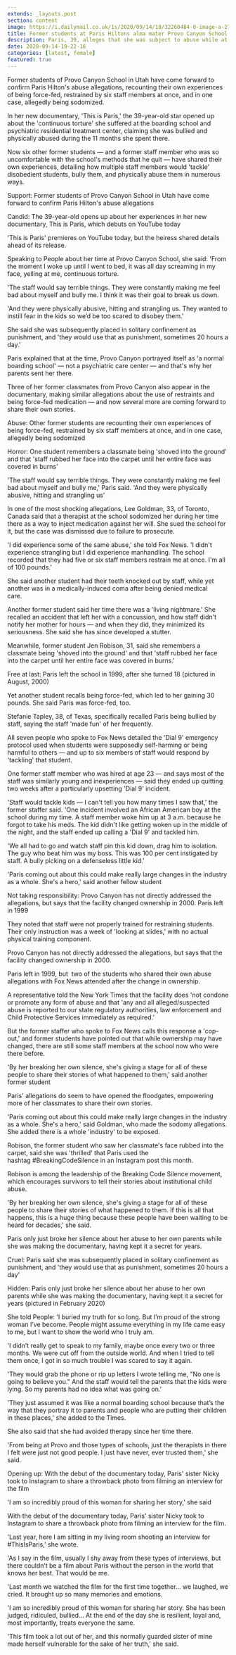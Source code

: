 ```yaml
---
extends: _layouts.post
section: content
image: https://i.dailymail.co.uk/1s/2020/09/14/18/32260484-0-image-a-27_1600103395444.jpg 
title: Former students at Paris Hiltons alma mater Provo Canyon School share their own abuse allegations 
description: Paris, 39, alleges that she was subject to abuse while at Provo Canyon School in Utah. Now, another alum alleges that she was sodomized to be forcefully given medication. 
date: 2020-09-14-19-22-16 
categories: [latest, female] 
featured: true 
--- 
```

Former students of Provo Canyon School in Utah have come forward to confirm Paris Hilton's abuse allegations, recounting their own experiences of being force-fed, restrained by six staff members at once, and in one case, allegedly being sodomized.

In her new documentary, 'This is Paris,' the 39-year-old star opened up about the 'continuous torture' she suffered at the boarding school and psychiatric residential treatment center, claiming she was bullied and physically abused during the 11 months she spent there.

Now six other former students — and a former staff member who was so uncomfortable with the school's methods that he quit — have shared their own experiences, detailing how multiple staff members would 'tackle' disobedient students, bully them, and physically abuse them in numerous ways.

Support: Former students of Provo Canyon School in Utah have come forward to confirm Paris Hilton's abuse allegations 

Candid: The 39-year-old opens up about her experiences in her new documentary, This is Paris, which debuts on YouTube today

'This is Paris' premieres on YouTube today, but the heiress shared details ahead of its release.

Speaking to People about her time at Provo Canyon School, she said: 'From the moment I woke up until I went to bed, it was all day screaming in my face, yelling at me, continuous torture.

'The staff would say terrible things. They were constantly making me feel bad about myself and bully me. I think it was their goal to break us down.

'And they were physically abusive, hitting and strangling us. They wanted to instill fear in the kids so we’d be too scared to disobey them.' 

She said she was subsequently placed in solitary confinement as punishment, and 'they would use that as punishment, sometimes 20 hours a day.'

Paris explained that at the time, Provo Canyon portrayed itself as 'a normal boarding school' — not a psychiatric care center — and that's why her parents sent her there.

Three of her former classmates from Provo Canyon also appear in the documentary, making similar allegations about the use of restraints and being force-fed medication — and now several more are coming forward to share their own stories. 

Abuse: Other former students are recounting their own experiences of being force-fed, restrained by six staff members at once, and in one case, allegedly being sodomized

Horror: One student remembers a classmate being 'shoved into the ground' and that 'staff rubbed her face into the carpet until her entire face was covered in burns'

'The staff would say terrible things. They were constantly making me feel bad about myself and bully me,' Paris said. 'And they were physically abusive, hitting and strangling us'

In one of the most shocking allegations, Lee Goldman, 33, of Toronto, Canada said that a therapist at the school sodomized her during her time there as a way to inject medication against her will. She sued the school for it, but the case was dismissed due to failure to prosecute.

'I did experience some of the same abuse,' she told Fox News. 'I didn't experience strangling but I did experience manhandling. The school recorded that they had five or six staff members restrain me at once. I'm all of 100 pounds.'

She said another student had their teeth knocked out by staff, while yet another was in a medically-induced coma after being denied medical care.    

Another former student said her time there was a 'living nightmare.' She recalled an accident that left her with a concussion, and how staff didn't notify her mother for hours — and when they did, they minimized its seriousness. She said she has since developed a stutter.

Meanwhile, former student Jen Robison, 31, said she remembers a classmate being 'shoved into the ground' and that 'staff rubbed her face into the carpet until her entire face was covered in burns.' 

Free at last: Paris left the school in 1999, after she turned 18 (pictured in August, 2000)

Yet another student recalls being force-fed, which led to her gaining 30 pounds. She said Paris was force-fed, too. 

Stefanie Tapley, 38, of Texas, specifically recalled Paris being bullied by staff, saying the staff 'made fun' of her frequently. 

All seven people who spoke to Fox News detailed the 'Dial 9' emergency protocol used when students were supposedly self-harming or being harmful to others — and up to six members of staff would respond by 'tackling' that student.  

One former staff member who was hired at age 23 — and says most of the staff was similarly young and inexperiences — said they ended up quitting two weeks after a particularly upsetting 'Dial 9' incident. 

'Staff would tackle kids — I can't tell you how many times I saw that,' the former staffer said. 'One incident involved an African American boy at the school during my time. A staff member woke him up at 3 a.m. because he forgot to take his meds. The kid didn't like getting woken up in the middle of the night, and the staff ended up calling a 'Dial 9' and tackled him.

'We all had to go and watch staff pin this kid down, drag him to isolation. The guy who beat him was my boss. This was 100 per cent instigated by staff. A bully picking on a defenseless little kid.'

'Paris coming out about this could make really large changes in the industry as a whole. She's a hero,' said another fellow student

Not taking responsibility: Provo Canyon has not directly addressed the allegations, but says that the facility changed ownership in 2000. Paris left in 1999 

They noted that staff were not properly trained for restraining students. Their only instruction was a week of 'looking at slides,' with no actual physical training component.  

Provo Canyon has not directly addressed the allegations, but says that the facility changed ownership in 2000. 

Paris left in 1999, but  two of the students who shared their own abuse allegations with Fox News attended after the change in ownership.

A representative told the New York Times that the facility does 'not condone or promote any form of abuse and that 'any and all alleged/suspected abuse is reported to our state regulatory authorities, law enforcement and Child Protective Services immediately as required.'

But the former staffer who spoke to Fox News calls this response a 'cop-out,' and former students have pointed out that while ownership may have changed, there are still some staff members at the school now who were there before. 

'By her breaking her own silence, she's giving a stage for all of these people to share their stories of what happened to them,' said another former student

Paris' allegations do seem to have opened the floodgates, empowering more of her classmates to share their own stories.

'Paris coming out about this could make really large changes in the industry as a whole. She's a hero,' said Goldman, who made the sodomy allegations. She added there is a whole 'industry' to be exposed.

Robison, the former student who saw her classmate's face rubbed into the carpet, said she was 'thrilled' that Paris used the hashtag #BreakingCodeSilence in an Instagram post this month.

Robison is among the leadership of the Breaking Code Silence movement, which encourages survivors to tell their stories about institutional child abuse. 

'By her breaking her own silence, she's giving a stage for all of these people to share their stories of what happened to them. If this is all that happens, this is a huge thing because these people have been waiting to be heard for decades,' she said. 

Paris only just broke her silence about her abuse to her own parents while she was making the documentary, having kept it a secret for years. 

Cruel: Paris said she was subsequently placed in solitary confinement as punishment, and 'they would use that as punishment, sometimes 20 hours a day'

Hidden: Paris only just broke her silence about her abuse to her own parents while she was making the documentary, having kept it a secret for years (pictured in February 2020)

She told People: 'I buried my truth for so long. But I’m proud of the strong woman I’ve become. People might assume everything in my life came easy to me, but I want to show the world who I truly am.

'I didn’t really get to speak to my family, maybe once every two or three months. We were cut off from the outside world. And when I tried to tell them once, I got in so much trouble I was scared to say it again. 

'They would grab the phone or rip up letters I wrote telling me, "No one is going to believe you." And the staff would tell the parents that the kids were lying. So my parents had no idea what was going on.' 

'They just assumed it was like a normal boarding school because that’s the way that they portray it to parents and people who are putting their children in these places,' she added to the Times.

She also said that she had avoided therapy since her time there.

'From being at Provo and those types of schools, just the therapists in there I felt were just not good people. I just have never, ever trusted them,' she said.  

Opening up: With the debut of the documentary today, Paris' sister Nicky took to Instagram to share a throwback photo from filming an interview for the film

'I am so incredibly proud of this woman for sharing her story,' she said

With the debut of the documentary today, Paris' sister Nicky took to Instagram to share a throwback photo from filming an interview for the film.

'Last year, here I am sitting in my living room shooting an interview for #ThisIsParis,' she wrote.

'As I say in the film, usually I shy away from these types of interviews, but there couldn’t be a film about Paris without the person in the world that knows her best. That would be me.

'Last month we watched the film for the first time together... we laughed, we cried. It brought up so many memories and emotions.

'I am so incredibly proud of this woman for sharing her story. She has been judged, ridiculed, bullied... At the end of the day she is resilient, loyal and, most importantly, treats everyone the same. 

'This film took a lot out of her, and this normally guarded sister of mine made herself vulnerable for the sake of her truth,' she said.

